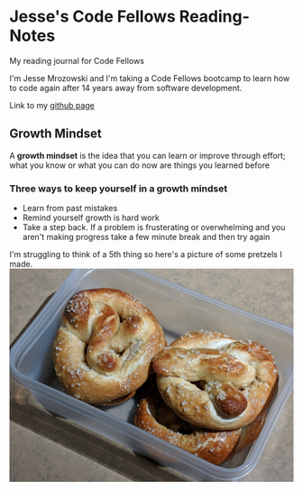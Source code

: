 # Jesse's Code Fellows Reading-Notes
My reading journal for Code Fellows

I'm Jesse Mrozowski and I'm taking a Code Fellows bootcamp to learn how to code again after 14 years away from software development.

Link to my [github page](https://github.com/mrozowjj)


## Growth Mindset

A **growth mindset** is the idea that you can learn or improve through effort; what you know or what you can do now are things you learned before

### Three ways to keep yourself in a growth mindset

* Learn from past mistakes
* Remind yourself growth is hard work
* Take a step back. If a problem is frusterating or overwhelming and you aren't making progress take a few minute break and then try again


I'm struggling to think of a 5th thing so here's a picture of some pretzels I made.
![pretzels](IMG_20191117_162638.jpg)





